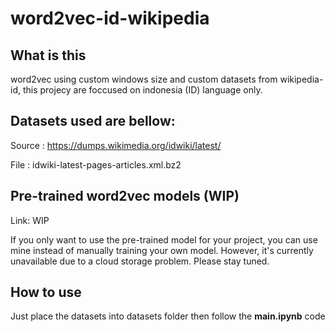 # word2vec-id-wikipedia
## What is this
word2vec using custom windows size and custom datasets from wikipedia-id, this projecy are foccused on indonesia (ID) language only.

## Datasets used are bellow:
Source  : https://dumps.wikimedia.org/idwiki/latest/

File    : idwiki-latest-pages-articles.xml.bz2

## Pre-trained word2vec models (WIP)
Link: WIP

If you only want to use the pre-trained model for your project, you can use mine instead of manually training your own model. However, it's currently unavailable due to a cloud storage problem. Please stay tuned.

## How to use
Just place the datasets into datasets folder then follow the **main.ipynb** code